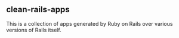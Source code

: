 clean-rails-apps
---

This is a collection of apps generated by Ruby on Rails over various versions of Rails itself.

